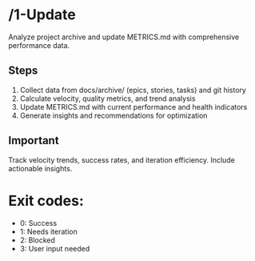 # /1-Update
Analyze project archive and update METRICS.md with comprehensive performance data.

## Steps
1. Collect data from docs/archive/ (epics, stories, tasks) and git history
2. Calculate velocity, quality metrics, and trend analysis
3. Update METRICS.md with current performance and health indicators
4. Generate insights and recommendations for optimization

## Important
Track velocity trends, success rates, and iteration efficiency. Include actionable insights.

# Exit codes:
- 0: Success
- 1: Needs iteration
- 2: Blocked
- 3: User input needed